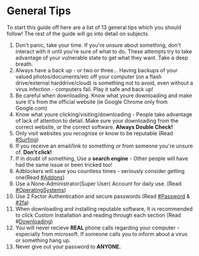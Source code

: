 # **General Tips**

To start this guide off here are a list of 13 general tips which you should follow! The rest of the guide will go into detail on subjects.

1. Don't panic, take your time. If you're unsure about something, don't interact with it until you're sure of what to do. These attempts try to take advantage of your vulnerable state to get what they want. Take a deep breath.
2. Always have a back up - or two or three... Having backups of your valued photos/documents/etc off your computer \(on a flash drive/external harddrive/cloud\) is something not to avoid, even without a virus infection - computers fail. Play it safe and back up!
3. Be careful when downloading. Know what youre downloading and make sure it's from the official website \(ie Google Chrome only from Google.com\)
4. Know what youre clicking/visiting/downloading - People take advantage of lack of attention to detail. Make sure your downloading from the correct website, or the correct software. **Always Double Check!**
5. Only visit websites you recognise or know to be reputable \(Read [\#Surfing](/downloading/useful-programswebsites.md)\)
6. If you receive an email/link to something or from someone you're unsure of. **Don't click!**
7. If in doubt of something, Use a **search engine** - Other people will have had the same issue or been tricked too!
8. Adblockers will save you countless times - seriously consider getting one\(Read [\#Addons](/addons.md)\)
9. Use a None-Administrator\(Super User\) Account for daily use. \(Read [\#OperatingSystems](/operating-systems.md)\)
10. Use 2 Factor Authentication and secure passwords \(Read [\#Password](/passwords.md) & [\#2fa](/two-factor-authentication-2fa.md)\)
11. When downloading and installing reputable software, It is recommended to click Custom Installation and reading through each section \(Read \#[Downloading](/downloading.md)\)
12. You will never recieve **REAL** phone calls regarding your computer - especially from microsoft. If someone calls you to inform about a virus or something hang up.
13. Never give out your password to **ANYONE.**



